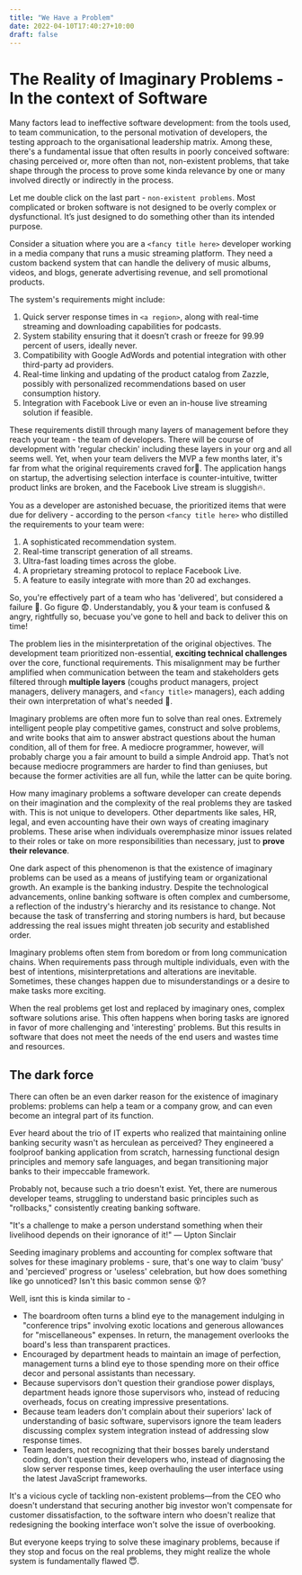 ```yaml
---
title: "We Have a Problem"
date: 2022-04-10T17:40:27+10:00
draft: false
---
```


# The Reality of Imaginary Problems - In the context of Software

Many factors lead to ineffective software development: from the tools used, to team communication, to the personal motivation of developers, the testing approach to the organisational leadership matrix. Among these, there's a fundamental issue that often results in poorly conceived software: chasing perceived or, more often than not, non-existent problems, that take shape through the process to prove some kinda relevance by one or many involved directly or indirectly in the process.

Let me double click on the last part - `non-existent problems`. Most complicated or broken software is not designed to be overly complex or dysfunctional. It’s just designed to do something other than its intended purpose.

Consider a situation where you are a `<fancy title here>` developer working in a media company that runs a music streaming platform. They need a custom backend system that can handle the delivery of music albums, videos, and blogs, generate advertising revenue, and sell promotional products.

The system's requirements might include:

1. Quick server response times in `<a region>`, along with real-time streaming and downloading capabilities for podcasts.
2. System stability ensuring that it doesn’t crash or freeze for 99.99 percent of users, ideally never.
3. Compatibility with Google AdWords and potential integration with other third-party ad providers.
4. Real-time linking and updating of the product catalog from Zazzle, possibly with personalized recommendations based on user consumption history.
5. Integration with Facebook Live or even an in-house live streaming solution if feasible.

These requirements distill through many layers of management before they reach your team - the team of developers. There will be course of development with 'regular checkin' including these layers in your org and all seems well. Yet, when your team delivers the MVP a few months later, it's far from what the original requirements craved for💩. The application hangs on startup, the advertising selection interface is counter-intuitive, twitter product links are broken, and the Facebook Live stream is sluggish🔥.

You as a developer are astonished becuase, the prioritized items that were due for delivery - according to the person `<fancy title here>` who distilled the requirements to your team were:

1. A sophisticated recommendation system.
2. Real-time transcript generation of all streams.
3. Ultra-fast loading times across the globe.
4. A proprietary streaming protocol to replace Facebook Live.
5. A feature to easily integrate with more than 20 ad exchanges.

So, you're effectively part of a team who has 'delivered', but considered a failure 👿. Go figure 😨. Understandably, you & your team is confused & angry, rightfully so, becuase you've gone to hell and back to deliver this on time!

The problem lies in the misinterpretation of the original objectives. The development team prioritized non-essential, **exciting technical challenges** over the core, functional requirements. This misalignment may be further amplified when communication between the team and stakeholders gets filtered through **multiple layers** (coughs product managers, project managers, delivery managers, and `<fancy title>` managers), each adding their own interpretation of what's needed 💩.

Imaginary problems are often more fun to solve than real ones. Extremely intelligent people play competitive games, construct and solve problems, and write books that aim to answer abstract questions about the human condition, all of them for free. A mediocre programmer, however, will probably charge you a fair amount to build a simple Android app. That’s not because mediocre programmers are harder to find than geniuses, but because the former activities are all fun, while the latter can be quite boring.

How many imaginary problems a software developer can create depends on their imagination and the complexity of the real problems they are tasked with. This is not unique to developers. Other departments like sales, HR, legal, and even accounting have their own ways of creating imaginary problems. These arise when individuals overemphasize minor issues related to their roles or take on more responsibilities than necessary, just to **prove their relevance**.

One dark aspect of this phenomenon is that the existence of imaginary problems can be used as a means of justifying team or organizational growth. An example is the banking industry. Despite the technological advancements, online banking software is often complex and cumbersome, a reflection of the industry's hierarchy and its resistance to change. Not because the task of transferring and storing numbers is hard, but because addressing the real issues might threaten job security and established order.

Imaginary problems often stem from boredom or from long communication chains. When requirements pass through multiple individuals, even with the best of intentions, misinterpretations and alterations are inevitable. Sometimes, these changes happen due to misunderstandings or a desire to make tasks more exciting.

When the real problems get lost and replaced by imaginary ones, complex software solutions arise. This often happens when boring tasks are ignored in favor of more challenging and 'interesting' problems. But this results in software that does not meet the needs of the end users and wastes time and resources.

## The dark force

There can often be an even darker reason for the existence of imaginary problems: problems can help a team or a company grow, and can even become an integral part of its function.

Ever heard about the trio of IT experts who realized that maintaining online banking security wasn't as herculean as perceived? They engineered a foolproof banking application from scratch, harnessing functional design principles and memory safe languages, and began transitioning major banks to their impeccable framework.

Probably not, because such a trio doesn't exist. Yet, there are numerous developer teams, struggling to understand basic principles such as "rollbacks," consistently creating banking software.

"It's a challenge to make a person understand something when their livelihood depends on their ignorance of it!" — Upton Sinclair

Seeding imaginary problems and accounting for complex software that solves for these imaginary problems - sure, that's one way to claim 'busy' and 'percieved' progress or 'useless' celebration, but how does something like go unnoticed? Isn't this basic common sense 😵?

Well, isnt this is kinda similar to - 
- The boardroom often turns a blind eye to the management indulging in "conference trips" involving exotic locations and generous allowances for "miscellaneous" expenses. In return, the management overlooks the board's less than transparent practices.
- Encouraged by department heads to maintain an image of perfection, management turns a blind eye to those spending more on their office decor and personal assistants than necessary.
- Because supervisors don't question their grandiose power displays, department heads ignore those supervisors who, instead of reducing overheads, focus on creating impressive presentations. 
- Because team leaders don't complain about their superiors' lack of understanding of basic software, supervisors ignore the team leaders discussing complex system integration instead of addressing slow response times.
- Team leaders, not recognizing that their bosses barely understand coding, don't question their developers who, instead of diagnosing the slow server response times, keep overhauling the user interface using the latest JavaScript frameworks.

It's a vicious cycle of tackling non-existent problems—from the CEO who doesn't understand that securing another big investor won't compensate for customer dissatisfaction, to the software intern who doesn't realize that redesigning the booking interface won't solve the issue of overbooking.

But everyone keeps trying to solve these imaginary problems, because if they stop and focus on the real problems, they might realize the whole system is fundamentally flawed 😇. 





